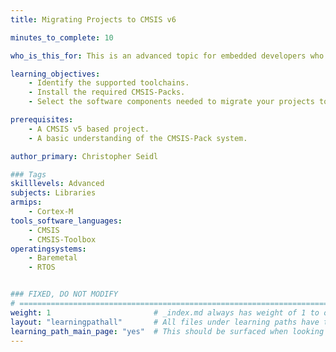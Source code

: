 ```yaml
---
title: Migrating Projects to CMSIS v6

minutes_to_complete: 10

who_is_this_for: This is an advanced topic for embedded developers who want to migrate their projects to CMSIS v6.

learning_objectives: 
    - Identify the supported toolchains.
    - Install the required CMSIS-Packs.
    - Select the software components needed to migrate your projects to CMSIS v6.

prerequisites:
    - A CMSIS v5 based project.
    - A basic understanding of the CMSIS-Pack system.

author_primary: Christopher Seidl

### Tags
skilllevels: Advanced
subjects: Libraries
armips:
    - Cortex-M
tools_software_languages:
    - CMSIS
    - CMSIS-Toolbox
operatingsystems:
    - Baremetal
    - RTOS


### FIXED, DO NOT MODIFY
# ================================================================================
weight: 1                       # _index.md always has weight of 1 to order correctly
layout: "learningpathall"       # All files under learning paths have this same wrapper
learning_path_main_page: "yes"  # This should be surfaced when looking for related content. Only set for _index.md of learning path content.
---
```

